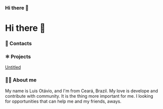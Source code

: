 ### Hi there 👋

<!--
**luisotavio756/luisotavio756** is a ✨ _special_ ✨ repository because its `README.md` (this file) appears on your GitHub profile.

Here are some ideas to get you started:

- 🔭 I’m currently working on ...
- 🌱 I’m currently learning ...
- 👯 I’m looking to collaborate on ...
- 🤔 I’m looking for help with ...
- 💬 Ask me about ...
- 📫 How to reach me: ...
- 😄 Pronouns: ...
- ⚡ Fun fact: ...
-->

# Hi there 👋

### 📲 Contacts

### ⚛ Projects

[Untitled](https://www.notion.so/83bc3f0179804d22b0411efb4ff4b12a)

### 👩‍💻 About me

My name is Luis Otávio, and I'm from Ceará, Brazil. My love is develope and contribute with community. It is the thing more important for me. I looking for opportunities that can help me and my friends, aways.
